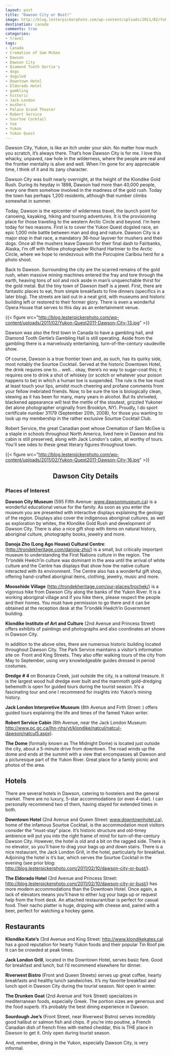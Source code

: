 ```yaml
---
layout: post
title: "Dawson City or Bust!"
image: http://blog.lesterpickerphoto.com/wp-content/uploads/2011/02/Yukon-Quest2011-Dawson-City-28.jpg
destination: canada
comments: true
categories:
- travel
tags:
- Canada
- Cremation of Sam McGee
- Dawson
- Dawson City
- Diamond Tooth Gertie's
- dogs
- dogsled
- Downtown Hotel
- Eldorado Hotel
- gambling
- historic
- Jack London
- mushers
- Palace Grand Theater
- Robert Service
- Sourtoe Cocktail
- toe
- Yukon
- Yukon Quest
---
```

Dawson City, Yukon, is like an itch under your skin. No matter how much you scratch, it’s always there. That’s how Dawson City is for me. I love this whacky, unpaved, raw hole in the wilderness, where the people are real and the frontier mentality is alive and well. When I’m gone for any appreciable time, I think of it and its zany character.

Dawson City was built nearly overnight, at the height of the Klondike Gold Rush. During its heyday in 1898, Dawson had more than 40,000 people, every one them somehow involved in the madness of the gold rush. Today the town has perhaps 1,200 residents, although that number climbs somewhat in summer.

Today, Dawson is the epicenter of wilderness travel, the launch point for canoeing, kayaking, hiking and touring adventures. It is the provisioning place for those traveling to the western Arctic Circle and beyond. I’m here today for two reasons. First is to cover the Yukon Quest dogsled race, an epic 1,000 mile battle between man and dog and nature. Dawson City is a major stop in that race, a mandatory 36-hour layover for mushers and their dogs. Once all the mushers leave Dawson for their final dash to Fairbanks, Alaska, I’m off with fellow photographer Richard Hartmier to the Arctic Circle, where we hope to rendezvous with the Porcupine Caribou herd for a photo shoot.

Back to Dawson. Surrounding the city are the scarred remains of the gold rush, when massive mining machines entered the fray and tore through the earth, heaving tons of soil and rock aside in man’s unquenchable thirst for the gold metal. But the tiny town of Dawson itself is a jewel. First, there are fantastic places to eat, from simple breakfasts to fine dinners (specifics in a later blog). The streets are laid out in a neat grid, with museums and historic building left or restored to their former glory. There is even a wonderful Opera House that serves to this day as an entertainment venue.

{{< figure src="http://blog.lesterpickerphoto.com/wp-content/uploads/2011/02/Yukon-Quest2011-Dawson-City-13.jpg" >}}

Dawson was also the first town in Canada to have a gambling hall, and Diamond Tooth Gertie’s Gambling Hall is still operating. Aside from the gambling there is a marvelously entertaining, turn-of-the-century vaudeville show.

Of course, Dawson is a true frontier town and, as such, has its quirky side, most notably the Sourtoe Cocktail. Served at the historic Downtown Hotel, the drink requires one to… well… okay, there’s no way to sugar-coat this; it requires one to drink a shot of whiskey (or scotch or whatever your poison happens to be) in which a human toe is suspended. The rule is the toe must at least touch your lips, amidst much cheering and profane comments from your fellow inebriated friends. Now, to be sure the toe is biologically clean, stewing as it has been for many, many years in alcohol. But its shriveled, blackened appearance will test the mettle of the stoutest, grizzled Yukoner (let alone photographer originally from Brooklyn, NY). Proudly, I do sport certificate number 31179 (September 20th, 2008), for those you wanting to look up my membership in the rather exclusive Sourtoe Cocktail Club.

Robert Service, the great Canadian poet whose Cremation of Sam McGee is a staple in schools throughout North America, lived here in Dawson and his cabin is still preserved, along with Jack London's cabin, all worthy of tours. You'll see odes to these great literary figures throughout town.

{{< figure src="http://blog.lesterpickerphoto.com/wp-content/uploads/2011/02/Yukon-Quest2011-Dawson-City-16.jpg" >}}

<h2 style="text-align: center;">Dawson City Details</h2>

<h3>Places of Interest</h3>
<strong>Dawson City Museum</strong> (595 Fifth Avenue: <a href="http://www.dawsonmuseum.ca">www.dawsonmuseum.ca</a>) is a wonderful educational venue for the family. As soon as you enter the museum you are presented with interactive displays explaining the geology of the region. Displays also cover the indigenous aboriginal cultures, as well as exploration by whites, the Klondike Gold Rush and development of Dawson City. There is also a nice gift shop with items on natural history, aboriginal culture, photography books, jewelry and more.

<strong>Danoja Zho (Long Ago House) Cultural Centre</strong>: (<a href="http://trondekheritage.com/danoja-zho/">http://trondekheritage.com/danoja-zho/</a>) is a small, but critically important museum to understanding the First Nations culture in the region. The Tr’ondëk Hwëch’in culture was dominant in the area until the arrival of white culture and the Centre has displays that show how the native culture interacted with its environment. The Centre also has a wonderful gift shop, offering hand-crafted aboriginal items, clothing, jewelry, music and more.

<strong>Moosehide Village</strong> (<a href="http://trondekheritage.com/our-places/trochek/">http://trondekheritage.com/our-places/trochek/</a>) is a vigorous hike from Dawson City along the banks of the Yukon River. It is a working aboriginal village and if you hike there, please respect the people and their homes. You must have permission to go there and it can be obtained at the reception desk at the Tr’ondëk Hwëch’in Government building.

<strong>Klondike Institute of Art and Culture</strong> (2nd Avenue and Princess Street) offers exhibits of paintings and photographs and also coordinates art shows in Dawson City.

In addition to the above sites, there are numerous historic building located throughout Dawson City. The Park Service maintains a visitor’s information site on  Front and King Streets. They also offer walking tours of the city from May to September, using very knowledgeable guides dressed in period costumes.

<strong>Dredge # 4</strong> on Bonanza Creek, just outside the city, is a national treasure. It is the largest wood hull dredge ever built and the mammoth gold-dredging behemoth is open for guided tours during the tourist season. It’s a fascinating tour and one I recommend for insights into Yukon’s mining history.

<strong> Jack London Interpretive Museum</strong> (8th Avenue and Firth Street: ) offers guided tours explaining the life and times of the famed Yukon writer.

<strong> Robert Service Cabin</strong> (8th Avenue, near the Jack London Museum: <a href="http://www.pc.gc.ca/lhn-nhs/yt/klondike/natcul/natcul-dawson/natcul5.aspx">http://www.pc.gc.ca/lhn-nhs/yt/klondike/natcul/natcul-dawson/natcul5.aspx</a>).

<strong>The Dome </strong>(formally known as The Midnight Dome) is located just outside the city, about a 5-minute drive from downtown. The road winds up the dome and ends at the summit with a view that encompasses all Dawson and a picturesque part of the Yukon River. Great place for a family picnic and photos of the area.
<h2>Hotels</h2>
There are several hotels in Dawson, catering to hostelers and the general market. There are no luxury, 5-star accommodations (or even 4-star). I can personally recommend two of them, having stayed for extended times in both.

<strong>Downtown Hotel</strong> (2nd Avenue and Queen Street: <a href="http://www.downtownhotel.ca">www.downtownhotel.ca</a>), home of the infamous Sourtoe Cocktail, is the accommodation most visitors consider the “must-stay” place. It’s historic structure and old-timey ambience will put you into the right frame of mind for turn-of-the-century Dawson City. However, the hotel is old and a bit on the ragged side. There is no elevator, so you’ll have to drag your bags up and down stairs. There is a nice restaurant, the Jack London Grill, in the hotel, particularly for breakfast. Adjoining the hotel is it’s bar, which serves the Sourtoe Cocktail in the evening (see prior blog: <a href="http://blog.lesterpickerphoto.com/2011/02/10/dawson-city-or-bust/">http://blog.lesterpickerphoto.com/2011/02/10/dawson-city-or-bust/</a>).

<strong>The Eldorado Hotel</strong> (3rd Avenue and Princess Street: <a href="http://blog.lesterpickerphoto.com/2011/02/10/dawson-city-or-bust/">http://blog.lesterpickerphoto.com/2011/02/10/dawson-city-or-bust/</a>) has more modern accommodations than the Downtown Hotel. Once again, a lack of elevators means you’ll have to either lug your bags up or request help from the front desk. An attached restaurant/bar is perfect for casual food. Their nacho platter is huge, dripping with cheese and, paired with a beer, perfect for watching a hockey game.
<h2>Restaurants</h2>
<strong>Klondike Kate’s</strong> (3rd Avenue and King Street: <a href="http://www.klondikekates.ca">http://www.klondikekates.ca</a>) has a good reputation for hearty Yukon foods and their popular Tin Roof pie. It can be crowded at peak times.

<strong>Jack London Grill</strong>, located in the Downtown Hotel, serves basic fare. Good for breakfast and lunch, but I’d recommend elsewhere for dinner.

<strong>Riverwest Bistro</strong> (Front and Queen Streets) serves up great coffee, hearty breakfasts and healthy lunch sandwiches. It’s my favorite breakfast and lunch spot in Dawson City during the tourist season. Not open in winter.

<strong>The Drunken Goat </strong>(2nd Avenue and York Street) specializes in mediterranean foods, especially Greek. The portion sizes are generous and the food superb. It’s probably the best dining experience in Dawson.

<strong>Sourdough Joe’s</strong> (Front Street, near Riverwest Bistro) serves incredibly good halibut or salmon fish and chips. If you’re into poutine, a French Canadian dish of french fries with melted cheddar, this is THE place in Dawson to get it. Only open during tourist season.

And, remember, dining in the Yukon, especially Dawson City, is very informal.